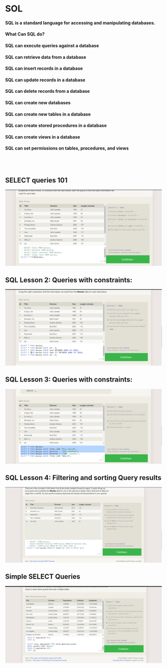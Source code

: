 # **SOL**

#### SQL is a standard language for accessing and manipulating databases.
#### What Can SQL do?
#### SQL can execute queries against a database
#### SQL can retrieve data from a database
#### SQL can insert records in a database
#### SQL can update records in a database
#### SQL can delete records from a database
#### SQL can create new databases
#### SQL can create new tables in a database
#### SQL can create stored procedures in a database
#### SQL can create views in a database
#### SQL can set permissions on tables, procedures, and views
 
 <br>
 <br>
 
## SELECT queries 101
![SELECT queries 101](./assets/SELECTqueries101.png)


## SQL Lesson 2: Queries with constraints:

![SQL Lesson 2: Queries with constraints](./assets/SqlLesson2.png)

## SQL Lesson 3: Queries with constraints:
![SQL Lesson 3: Queries with constraints](./assets/SqlLesson3.png)

## SQL Lesson 4: Filtering and sorting Query results
![SQL Lesson 4: Filtering and sorting Query results](./assets/SqlLesson4.png)

## Simple SELECT Queries
![Simple SELECT Queries](./assets/Review:SimpleSELECTQueries.png)

